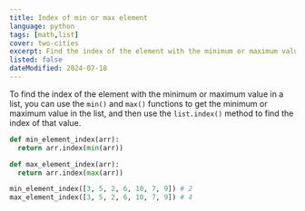 ```yaml
---
title: Index of min or max element
language: python
tags: [math,list]
cover: two-cities
excerpt: Find the index of the element with the minimum or maximum value in a list.
listed: false
dateModified: 2024-07-18
---
```


To find the index of the element with the minimum or maximum value in a list, you can use the `min()` and `max()` functions to get the minimum or maximum value in the list, and then use the `list.index()` method to find the index of that value.

```py
def min_element_index(arr):
  return arr.index(min(arr))

def max_element_index(arr):
  return arr.index(max(arr))

min_element_index([3, 5, 2, 6, 10, 7, 9]) # 2
max_element_index([3, 5, 2, 6, 10, 7, 9]) # 4
```
